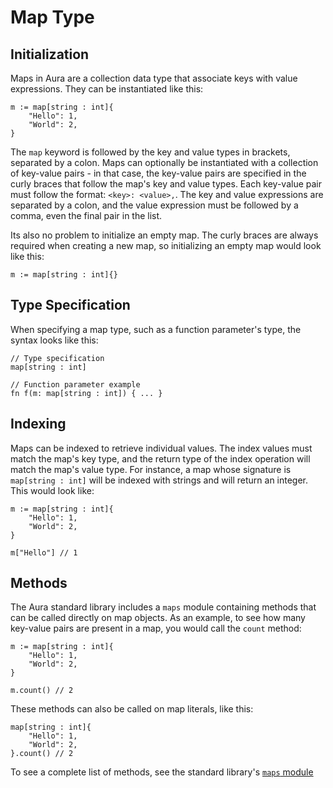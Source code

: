 # Map Type

## Initialization

Maps in Aura are a collection data type that associate keys with value expressions. They can be instantiated like this:
```
m := map[string : int]{
    "Hello": 1,
    "World": 2,
}
```
The `map` keyword is followed by the key and value types in brackets, separated by a colon. Maps can optionally be instantiated
with a collection of key-value pairs - in that case, the key-value pairs are specified in the curly braces that follow the
map's key and value types. Each key-value pair must follow the format: `<key>: <value>,`. The key and value expressions
are separated by a colon, and the value expression must be followed by a comma, even the final pair in the list.

Its also no problem to initialize an empty map. The curly braces are always required when creating a new map, so initializing
an empty map would look like this:
```
m := map[string : int]{}
```

## Type Specification

When specifying a map type, such as a function parameter's type, the syntax looks like this:
```
// Type specification
map[string : int]

// Function parameter example
fn f(m: map[string : int]) { ... }
```

## Indexing

Maps can be indexed to retrieve individual values. The index values must match the map's key type, and the return type of
the index operation will match the map's value type. For instance, a map whose signature is `map[string : int]` will be
indexed with strings and will return an integer. This would look like:
```
m := map[string : int]{
    "Hello": 1,
    "World": 2,
}

m["Hello"] // 1
```

## Methods

The Aura standard library includes a `maps` module containing methods that can be called directly on map objects. As an example,
to see how many key-value pairs are present in a map, you would call the `count` method:
```
m := map[string : int]{
    "Hello": 1,
    "World": 2,
}

m.count() // 2
```

These methods can also be called on map literals, like this:
```
map[string : int]{
    "Hello": 1,
    "World": 2,
}.count() // 2
```

To see a complete list of methods, see the standard library's [`maps` module](Standard-Library.md#maps)